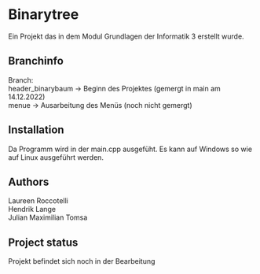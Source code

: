 # Binarytree

Ein Projekt das in dem Modul Grundlagen der Informatik 3 erstellt wurde.

## Branchinfo

Branch: <br/>
header_binarybaum   -> Beginn des Projektes     (gemergt in main am 14.12.2022) <br/>
menue               -> Ausarbeitung des Menüs   (noch nicht gemergt)

## Installation
Da Programm wird in der main.cpp ausgefüht.
Es kann auf Windows so wie auf Linux ausgeführt werden.

## Authors
Laureen Roccotelli <br/>
Hendrik Lange <br/>
Julian Maximilian Tomsa

## Project status
Projekt befindet sich noch in der Bearbeitung

